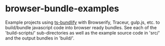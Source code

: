 browser-bundle-examples
==============

Example projects using [ts-bundlify](https://github.com/TeamworkGuy2/ts-bundlify) with Browserify, Traceur, gulp.js, etc. to build/bundle javascript code into browser ready bundles.
See each of the 'build-scripts/' sub-directories as well as the example source code in 'src/' and the output bundles in 'build/'.
